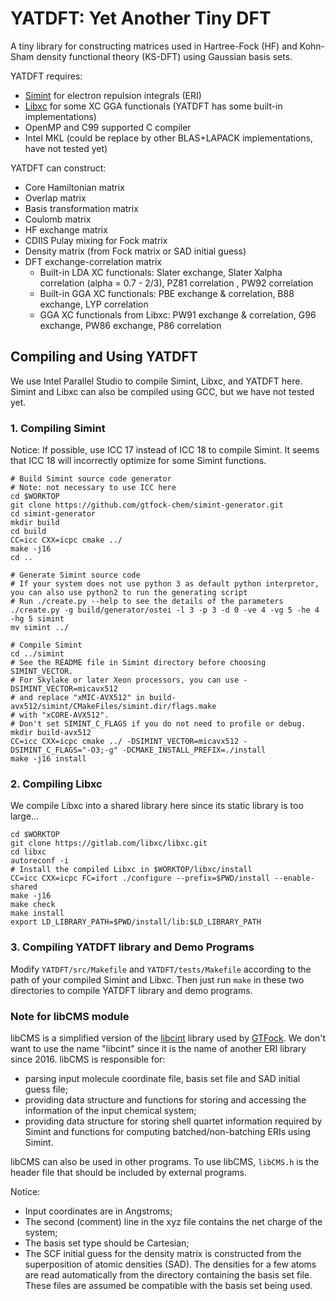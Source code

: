 # YATDFT: Yet Another Tiny DFT

A tiny library for constructing matrices used in Hartree-Fock (HF) and Kohn-Sham density functional theory (KS-DFT) using Gaussian basis sets. 

YATDFT requires:

* [Simint](https://github.com/simint-chem/simint-generator) for electron repulsion integrals (ERI)
* [Libxc](https://gitlab.com/libxc/libxc) for some XC GGA functionals (YATDFT has some built-in implementations)
* OpenMP and C99 supported C compiler
* Intel MKL (could be replace by other BLAS+LAPACK implementations, have not tested yet)

YATDFT can construct:

* Core Hamiltonian matrix
* Overlap matrix
* Basis transformation matrix
* Coulomb matrix
* HF exchange matrix
* CDIIS Pulay mixing for Fock matrix
* Density matrix (from Fock matrix or SAD initial guess)
* DFT exchange-correlation matrix
  * Built-in LDA XC functionals: Slater exchange, Slater Xalpha correlation (alpha = 0.7 - 2/3), PZ81 correlation , PW92 correlation  
  * Built-in GGA XC functionals: PBE exchange & correlation, B88 exchange, LYP correlation
  * GGA XC functionals from Libxc: PW91 exchange & correlation, G96 exchange, PW86 exchange, P86 correlation

## Compiling and Using YATDFT 

We use Intel Parallel Studio to compile Simint, Libxc, and YATDFT here. Simint and Libxc can also be compiled using GCC, but we have not tested yet. 

### 1. Compiling Simint

Notice: If possible, use ICC 17 instead of ICC 18 to compile Simint. It seems that ICC 18 will incorrectly optimize for some Simint functions. 

```shell
# Build Simint source code generator
# Note: not necessary to use ICC here
cd $WORKTOP
git clone https://github.com/gtfock-chem/simint-generator.git
cd simint-generator
mkdir build
cd build
CC=icc CXX=icpc cmake ../
make -j16
cd ..

# Generate Simint source code
# If your system does not use python 3 as default python interpretor, you can also use python2 to run the generating script
# Run ./create.py --help to see the details of the parameters
./create.py -g build/generator/ostei -l 3 -p 3 -d 0 -ve 4 -vg 5 -he 4 -hg 5 simint
mv simint ../

# Compile Simint
cd ../simint
# See the README file in Simint directory before choosing SIMINT_VECTOR. 
# For Skylake or later Xeon processors, you can use -DSIMINT_VECTOR=micavx512 
# and replace "xMIC-AVX512" in build-avx512/simint/CMakeFiles/simint.dir/flags.make 
# with "xCORE-AVX512".
# Don't set SIMINT_C_FLAGS if you do not need to profile or debug.
mkdir build-avx512   
CC=icc CXX=icpc cmake ../ -DSIMINT_VECTOR=micavx512 -DSIMINT_C_FLAGS="-O3;-g" -DCMAKE_INSTALL_PREFIX=./install
make -j16 install
```

### 2. Compiling Libxc

We compile Libxc into a shared library here since its static library is too large...

```shell
cd $WORKTOP
git clone https://gitlab.com/libxc/libxc.git
cd libxc
autoreconf -i
# Install the compiled Libxc in $WORKTOP/libxc/install
CC=icc CXX=icpc FC=ifort ./configure --prefix=$PWD/install --enable-shared
make -j16 
make check
make install
export LD_LIBRARY_PATH=$PWD/install/lib:$LD_LIBRARY_PATH
```

### 3. Compiling YATDFT library and Demo Programs

Modify `YATDFT/src/Makefile` and `YATDFT/tests/Makefile` according to the path of your compiled Simint and Libxc. Then just run `make` in these two directories to compile YATDFT library and demo programs. 

### Note for libCMS module

libCMS is a simplified version of the [libcint](https://github.com/gtfock-chem/libcint) library used by [GTFock](https://github.com/gtfock-chem/gtfock). We don't want to use the name "libcint" since it is the name of another ERI library since 2016. libCMS is responsible for:

* parsing input molecule coordinate file, basis set file and SAD initial guess file;
* providing data structure and functions for storing and accessing the information of the input chemical system;
* providing data structure for storing shell quartet information required by Simint and functions for computing batched/non-batching ERIs using Simint.

libCMS can also be used in other programs. To use libCMS, `libCMS.h` is the header file that should be included by external programs. 


Notice:

* Input coordinates are in Angstroms;
* The second (comment) line in the xyz file contains the net charge of the system;
* The basis set type should be Cartesian;
* The SCF initial guess for the density matrix is constructed from the superposition of atomic densities (SAD).  The densities for a few atoms are read automatically from the directory containing the basis set file.  These files are assumed be compatible with the basis set being used.

